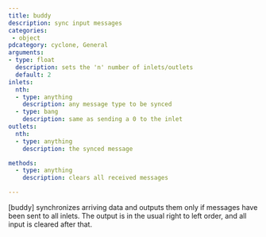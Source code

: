 ```yaml
---
title: buddy
description: sync input messages
categories:
 - object
pdcategory: cyclone, General
arguments:
- type: float
  description: sets the 'n' number of inlets/outlets
  default: 2
inlets:
  nth:
  - type: anything
    description: any message type to be synced
  - type: bang
    description: same as sending a 0 to the inlet
outlets:
  nth:
  - type: anything
    description: the synced message

methods:
  - type: anything
    description: clears all received messages

---
```


[buddy] synchronizes arriving data and outputs them only if messages have been sent to all inlets. The output is in the usual right to left order, and all input is cleared after that.

